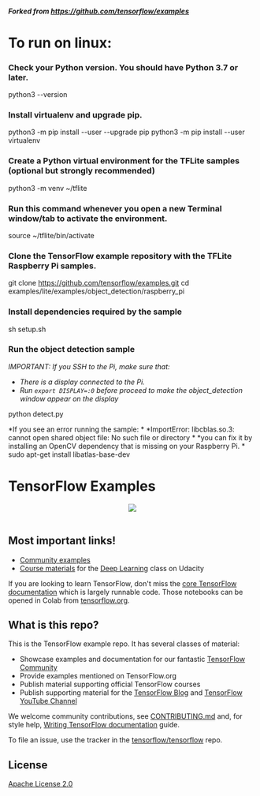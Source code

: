 ##### Forked from https://github.com/tensorflow/examples

# To run on linux:

### Check your Python version. You should have Python 3.7 or later.
python3 --version

### Install virtualenv and upgrade pip.
python3 -m pip install --user --upgrade pip
python3 -m pip install --user virtualenv

### Create a Python virtual environment for the TFLite samples (optional but strongly recommended)
python3 -m venv ~/tflite

### Run this command whenever you open a new Terminal window/tab to activate the environment.
source ~/tflite/bin/activate

### Clone the TensorFlow example repository with the TFLite Raspberry Pi samples.
git clone https://github.com/tensorflow/examples.git
cd examples/lite/examples/object_detection/raspberry_pi

### Install dependencies required by the sample
sh setup.sh

### Run the object detection sample
*IMPORTANT: If you SSH to the Pi, make sure that:*
- *There is a display connected to the Pi.*
- *Run `export DISPLAY=:0` before proceed to make the object_detection window appear on the display*

python detect.py


*If you see an error running the sample: *
*ImportError: libcblas.so.3: cannot open shared object file: No such file or directory *
*you can fix it by installing an OpenCV dependency that is missing on your Raspberry Pi. *
sudo apt-get install libatlas-base-dev





# TensorFlow Examples

<div align="center">
  <img src="https://www.tensorflow.org/images/tf_logo_social.png" /><br /><br />
</div>

<h2>Most important links!</h2>

* [Community examples](./community)
* [Course materials](./courses/udacity_deep_learning) for the [Deep Learning](https://www.udacity.com/course/deep-learning--ud730) class on Udacity

If you are looking to learn TensorFlow, don't miss the
[core TensorFlow documentation](http://github.com/tensorflow/docs)
which is largely runnable code.
Those notebooks can be opened in Colab from
[tensorflow.org](https://tensorflow.org).

<h2>What is this repo?</h2>

This is the TensorFlow example repo.  It has several classes of material:

* Showcase examples and documentation for our fantastic [TensorFlow Community](https://tensorflow.org/community)
* Provide examples mentioned on TensorFlow.org
* Publish material supporting official TensorFlow courses
* Publish supporting material for the [TensorFlow Blog](https://blog.tensorflow.org) and [TensorFlow YouTube Channel](https://youtube.com/tensorflow)

We welcome community contributions, see [CONTRIBUTING.md](CONTRIBUTING.md) and, for style help,
[Writing TensorFlow documentation](https://www.tensorflow.org/community/contribute/docs_style)
guide.

To file an issue, use the tracker in the
[tensorflow/tensorflow](https://github.com/tensorflow/tensorflow/issues/new?template=20-documentation-issue.md) repo.

## License

[Apache License 2.0](LICENSE)
